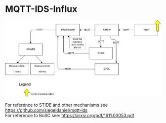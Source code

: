 # MQTT-IDS-Influx




![alt text](https://raw.githubusercontent.com/SiegelDaniel/MQTT-IDS-Influx/master/rsrcs/hierarchy.png)

For reference to STIDE and other mechanisms see https://github.com/siegeldaniel/mqtt-ids  
For reference to BoSC see: https://arxiv.org/pdf/1611.03053.pdf

